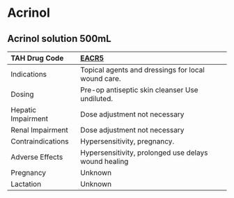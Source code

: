 # Acrinol

## Acrinol solution 500mL

| TAH Drug Code      | [EACR5](https://www.tahsda.org.tw/drugs/hissearch.php?drug_code=EACR5)   |
|:-------------------|:-------------------------------------------------------------------------|
| Indications        | Topical agents and dressings for local wound care.                       |
| Dosing             | Pre-op antiseptic skin cleanser Use undiluted.                           |
| Hepatic Impairment | Dose adjustment not necessary                                            |
| Renal Impairment   | Dose adjustment not necessary                                            |
| Contraindications  | Hypersensitivity, pregnancy.                                             |
| Adverse Effects    | Hypersensitivity, prolonged use delays wound healing                     |
| Pregnancy          | Unknown                                                                  |
| Lactation          | Unknown                                                                  |

